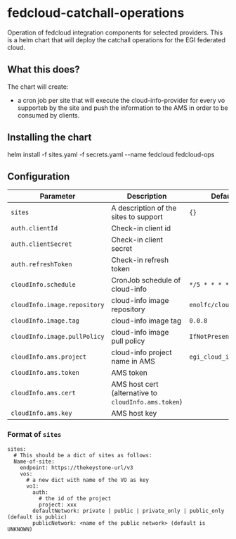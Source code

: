 # fedcloud-catchall-operations

Operation of fedcloud integration components for selected providers. 
This is a helm chart that will deploy the catchall operations for
the EGI federated cloud.

## What this does?

The chart will create:
- a cron job per site that will execute the cloud-info-provider for every 
  vo supporteb by the site and push the information to the AMS in order
  to be consumed by clients.

## Installing the chart

helm install -f sites.yaml -f secrets.yaml --name fedcloud fedcloud-ops

## Configuration

| Parameter                    | Description                                          | Default               |
|------------------------------|------------------------------------------------------|-----------------------|
| `sites`                      | A description of the sites to support                | `{}`                  |
| `auth.clientId`              | Check-in client id                                   |                       |
| `auth.clientSecret`          | Check-in client secret                               |                       |
| `auth.refreshToken`          | Check-in refresh token                               |                       |
| `cloudInfo.schedule`         | CronJob schedule of cloud-info                       | `*/5 * * * *`         |
| `cloudInfo.image.repository` | cloud-info image repository                          | `enolfc/cloudinfoops` |
| `cloudInfo.image.tag`        | cloud-info image tag                                 | `0.0.8`               |
| `cloudInfo.image.pullPolicy` | cloud-info image pull policy                         | `IfNotPresent`        |
| `cloudInfo.ams.project`      | cloud-info project name in AMS                       | `egi_cloud_info`      |
| `cloudInfo.ams.token`        | AMS token                                            |                       |
| `cloudInfo.ams.cert`         | AMS host cert (alternative to `cloudInfo.ams.token`) |                       |
| `cloudInfo.ams.key`          | AMS host key                                         |                       |

### Format of `sites`

```
sites:
  # This should be a dict of sites as follows:
  Name-of-site:
    endpoint: https://thekeystone-url/v3
    vos:
      # a new dict with name of the VO as key
      vo1:
        auth:
          # the id of the project
          project: xxx
        defaultNetwork: private | public | private_only | public_only (default is public)
        publicNetwork: <name of the public network> (default is UNKNOWN)
```
